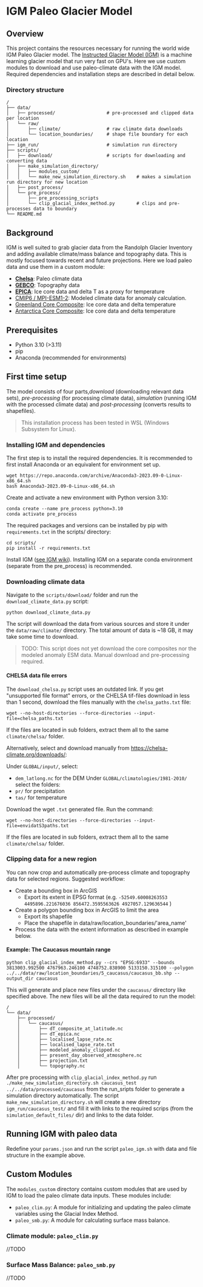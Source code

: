 # IGM Paleo Glacier Model

## Overview
This project contains the resources necessary for running the world wide IGM Paleo Glacier model. The [Instructed Glacier Model (IGM)](https://github.com/jouvetg/igm) is a machine learning glacier model that run very fast on GPU's. Here we use custom modules to download and use paleo-climate data with the IGM model. Required dependencies and installation steps are described in detail below.

### Directory structure
```
/
├── data/
│   ├── processed/                   # pre-processed and clipped data per location
│   └── raw/
│       ├── climate/                 # raw climate data downloads  
│       └── location_boundaries/     # shape file boundary for each location 
├── igm_run/                         # simulation run directory
├── scripts/
│   ├── download/                    # scripts for downloading and converting data
│   ├── make_simulation_directory/
│   │   ├── modules_custom/
│   │   └── make_new_simulation_directory.sh    # makes a simulation run directory for new location
│   ├── post_process/
│   └── pre_process/
│       ├── pre_processing_scripts
│       └── clip_glacial_index_method.py        # clips and pre-processes data to boundary
└── README.md
```

## Background
IGM is well suited to grab glacier data from the Randolph Glacier Inventory and adding available climate/mass balance and topography data. This is mostly focused towards recent and  future projections. Here we load paleo data and use them in a custom module:
- [**Chelsa**](https://chelsa-climate.org): Paleo climate data
- [**GEBCO**](https://www.gebco.net/): Topography data
- [**EPICA**](https://doi.pangaea.de/10.1594/PANGAEA.683655): Ice core data and delta T as a proxy for temperature
- [CMIP6 / MPI-ESM1-2](https://catalogue.ceda.ac.uk/uuid/65edc10dc0664aeda89dec81f2c6426e/): Modeled climate data for anomaly calculation.
- [Greenland Core Composite](https://doi.pangaea.de/10.1594/PANGAEA.957135): Ice core data and delta temperature
- [Antarctica Core Composite](https://doi.pangaea.de/10.1594/PANGAEA.810188): Ice core data and delta temperature

## Prerequisites
- Python 3.10 (>3.11)
- pip
- Anaconda (recommended for environments)

## First time setup 
The model consists of four parts,*download* (downloading relevant data sets), *pre-processing* (for processing climate data), *simulation* (running IGM with the processed climate data) and *post-processing* (converts results to shapefiles).

>This installation process has been tested in WSL (Windows Subsystem for Linux).

### Installing IGM and dependencies
The first step is to install the required dependencies. It is recommended to first install Anaconda or an equivalent for environment set up. 

```shell
wget https://repo.anaconda.com/archive/Anaconda3-2023.09-0-Linux-x86_64.sh
bash Anaconda3-2023.09-0-Linux-x86_64.sh
```

Create and activate a new environment with Python version 3.10:
``` 
conda create --name pre_process python=3.10
conda activate pre_process
```

The required packages and versions can be installed by pip with `requirements.txt` in the scripts/ directory:
```shell
cd scripts/
pip install -r requirements.txt
```

Install IGM ([see IGM wiki](https://github.com/jouvetg/igm/wiki/1.-Installation)). Installing IGM on a separate conda environment (separate from the pre_process) is recommended. 


### Downloading climate data
Navigate to the `scripts/download/` folder and run the `download_climate_data.py` script:
```shell
python download_climate_data.py
```
The script will download the data from various sources and store it under the `data/raw/climate/` directory. The total amount of data is ~18 GB, it may take some time to download. 

>TODO: This script does not yet download the core composites nor the modeled anomaly ESM data. Manual download and pre-processing required.


#### CHELSA data file errors
The `download_chelsa.py` script uses an outdated link. If you get "unsupported file format" errors, or the CHELSA tif-files download in less than 1 second, download the files manually with the `chelsa_paths.txt` file:
```
wget --no-host-directories --force-directories --input-file=chelsa_paths.txt
```

If the files are located in sub folders, extract them all to  the same `climate/chelsa/` folder.

Alternatively, select and download manually from https://chelsa-climate.org/downloads/:

Under `GLOBAL/input/`, select:
- `dem_latlong.nc` for the DEM
Under `GLOBAL/climatologies/1981-2010/` select the folders:
- `pr/` for precipitation
- `tas/` for temperature

Download the wget `.txt` generated file. Run the command:
```
wget --no-host-directories --force-directories --input-file=envidatS3paths.txt
```

If the files are located in sub folders, extract them all to  the same `climate/chelsa/` folder.

### Clipping data for a new region
You can now crop and automatically pre-process climate and topography data for selected regions. Suggested workflow:

- Create a bounding box in ArcGIS
    - Export its extent in EPSG format (e.g. `-52549.60008263553 4495896.221676036 856472.3595563626 4927057.129636544` )
- Create a polygon bounding box in ArcGIS to limit the area
    - Export its shapefile
    - Place the shapefile in data/raw/location_boundaries/'area_name'
- Process the data with the extent information as described in example below.

#### Example: The Caucasus mountain range
```shell
python clip_glacial_index_method.py --crs "EPSG:6933" --bounds 3813003.992500 4767963.246100 4748752.838900 5133150.315100 --polygon ../../data/raw/location_boundaries/5_caucasus/caucasus_bb.shp --output_dir caucasus
```

This will generate and place new files under the `caucasus/` directory like specified above. The new files will be all the data required to run the model:
```shell
/
└── data/
    ├── processed/
    │   └── caucasus/
    │       ├── dT_composite_at_latitude.nc
    │       ├── dT_epica.nc
    │       ├── localised_lapse_rate.nc
    │       ├── localised_lapse_rate.txt
    │       ├── modeled_anomaly_clipped.nc
    │       ├── present_day_observed_atmosphere.nc
    │       ├── projection.txt
    │       └── topography.nc
```

After pre processing with `clip_glacial_index_method.py` run `./make_new_simulation_directory.sh caucasus_test ../../data/processed/caucasus` from the run_sripts folder to generate a simulation directory automatically. The script `make_new_simulation_directory.sh` will create a new directory `igm_run/caucasus_test/` and fill it with links to the required scrips (from the `simulation_default_files/` dir) and links to the data folder. 


## Running IGM with paleo data
Redefine your `params.json` and run the script `paleo_igm.sh` with data and file structure in the example above.

## Custom Modules
The `modules_custom` directory contains custom modules that are used by IGM to load the paleo climate data inputs. These modules include:
- `paleo_clim.py`: A module for initializing and updating the paleo climate variables using the Glacial Index Method.
- `paleo_smb.py`: A module for calculating surface mass balance.  

### Climate module: `paleo_clim.py`
//TODO

### Surface Mass Balance: `paleo_smb.py`
//TODO
